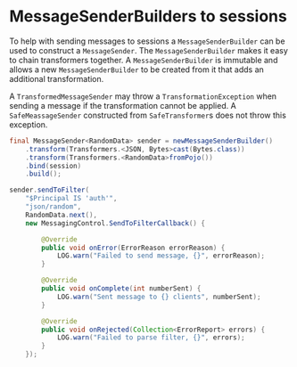 
# MessageSenderBuilders to sessions

To help with sending messages to sessions a `MessageSenderBuilder` can be used to construct a `MessageSender`.
The `MessageSenderBuilder` makes it easy to chain transformers together.
A `MessageSenderBuilder` is immutable and allows a new `MessageSenderBuilder` to be created from it that adds
an additional transformation.

A `TransformedMessageSender` may throw a `TransformationException` when sending a message if the transformation
cannot be applied.
A `SafeMeassageSender` constructed from `SafeTransformer`s does not throw this exception.

```java
final MessageSender<RandomData> sender = newMessageSenderBuilder()
    .transform(Transformers.<JSON, Bytes>cast(Bytes.class))
    .transform(Transformers.<RandomData>fromPojo())
    .bind(session)
    .build();

sender.sendToFilter(
    "$Principal IS 'auth'",
    "json/random",
    RandomData.next(),
    new MessagingControl.SendToFilterCallback() {

        @Override
        public void onError(ErrorReason errorReason) {
            LOG.warn("Failed to send message, {}", errorReason);
        }

        @Override
        public void onComplete(int numberSent) {
            LOG.warn("Sent message to {} clients", numberSent);
        }

        @Override
        public void onRejected(Collection<ErrorReport> errors) {
            LOG.warn("Failed to parse filter, {}", errors);
        }
    });
```
